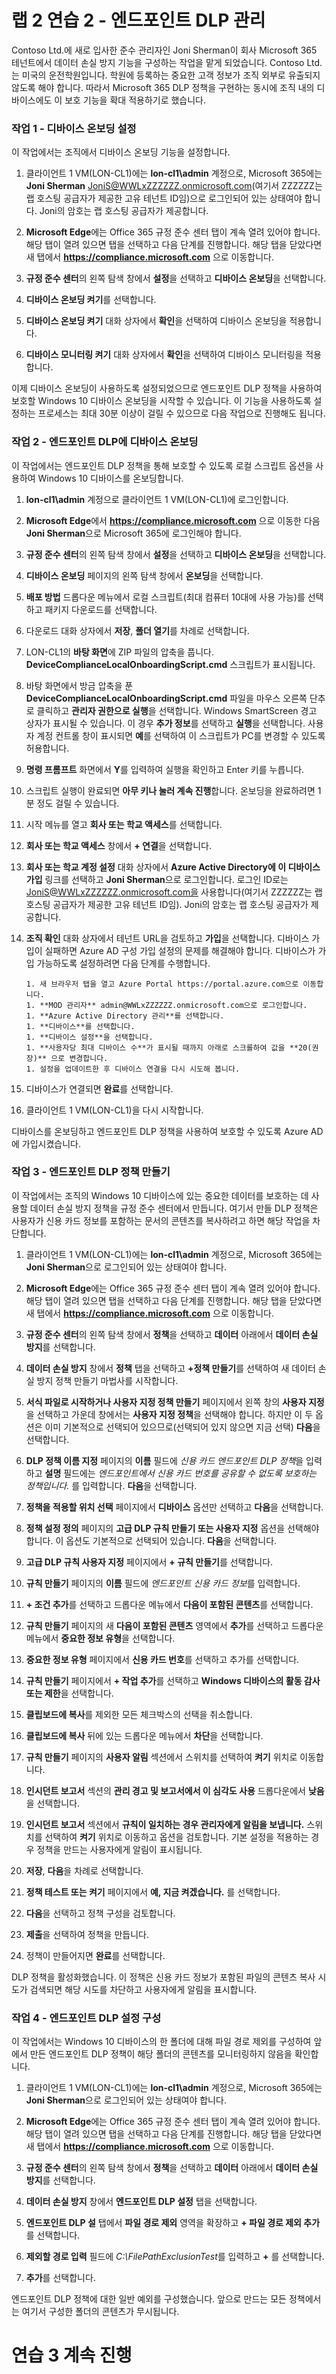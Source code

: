 ﻿# 랩 2 연습 2 - 엔드포인트 DLP 관리

Contoso Ltd.에 새로 입사한 준수 관리자인 Joni Sherman이 회사 Microsoft 365 테넌트에서 데이터 손실 방지 기능을 구성하는 작업을 맡게 되었습니다. Contoso Ltd.는 미국의 운전학원입니다. 학원에 등록하는 중요한 고객 정보가 조직 외부로 유출되지 않도록 해야 합니다. 따라서 Microsoft 365 DLP 정책을 구현하는 동시에 조직 내의 디바이스에도 이 보호 기능을 확대 적용하기로 했습니다.

### 작업 1 - 디바이스 온보딩 설정

이 작업에서는 조직에서 디바이스 온보딩 기능을 설정합니다. 

1. 클라이언트 1 VM(LON-CL1)에는 **lon-cl1\admin** 계정으로, Microsoft 365에는 **Joni Sherman** JoniS@WWLxZZZZZZ.onmicrosoft.com(여기서 ZZZZZZ는 랩 호스팅 공급자가 제공한 고유 테넌트 ID임)으로 로그인되어 있는 상태여야 합니다.  Joni의 암호는 랩 호스팅 공급자가 제공합니다.

2. **Microsoft Edge**에는 Office 365 규정 준수 센터 탭이 계속 열려 있어야 합니다. 해당 탭이 열려 있으면 탭을 선택하고 다음 단계를 진행합니다. 해당 탭을 닫았다면 새 탭에서 **https://compliance.microsoft.com** 으로 이동합니다.

3. **규정 준수 센터**의 왼쪽 탐색 창에서 **설정**을 선택하고 **디바이스 온보딩**을 선택합니다.

4. **디바이스 온보딩 켜기**를 선택합니다.

5. **디바이스 온보딩 켜기** 대화 상자에서 **확인**을 선택하여 디바이스 온보딩을 적용합니다.

6. **디바이스 모니터링 켜기** 대화 상자에서 **확인**을 선택하여 디바이스 모니터링을 적용합니다.

이제 디바이스 온보딩이 사용하도록 설정되었으므로 엔드포인트 DLP 정책을 사용하여 보호할 Windows 10 디바이스 온보딩을 시작할 수 있습니다. 이 기능을 사용하도록 설정하는 프로세스는 최대 30분 이상이 걸릴 수 있으므로 다음 작업으로 진행해도 됩니다.

### 작업 2 - 엔드포인트 DLP에 디바이스 온보딩

이 작업에서는 엔드포인트 DLP 정책을 통해 보호할 수 있도록 로컬 스크립트 옵션을 사용하여 Windows 10 디바이스를 온보딩합니다.

1. **lon-cl1\admin** 계정으로 클라이언트 1 VM(LON-CL1)에 로그인합니다.

2. **Microsoft Edge**에서 **https://compliance.microsoft.com** 으로 이동한 다음 **Joni Sherman**으로 Microsoft 365에 로그인해야 합니다.

3. **규정 준수 센터**의 왼쪽 탐색 창에서 **설정**을 선택하고 **디바이스 온보딩**을 선택합니다.

4. **디바이스 온보딩** 페이지의 왼쪽 탐색 창에서 **온보딩**을 선택합니다.

5. **배포 방법** 드롭다운 메뉴에서 로컬 스크립트(최대 컴퓨터 10대에 사용 가능)를 선택하고 패키지 다운로드를 선택합니다.

6. 다운로드 대화 상자에서 **저장**, **폴더 열기**를 차례로 선택합니다.

7. LON-CL1의 **바탕 화면**에 ZIP 파일의 압축을 풉니다. **DeviceComplianceLocalOnboardingScript.cmd** 스크립트가 표시됩니다.

8. 바탕 화면에서 방금 압축을 푼 **DeviceComplianceLocalOnboardingScript.cmd** 파일을 마우스 오른쪽 단추로 클릭하고 **관리자 권한으로 실행**을 선택합니다.  Windows SmartScreen 경고 상자가 표시될 수 있습니다. 이 경우 **추가 정보**를 선택하고 **실행**을 선택합니다.  사용자 계정 컨트롤 창이 표시되면 **예**를 선택하여 이 스크립트가 PC를 변경할 수 있도록 허용합니다.

9. **명령 프롬프트** 화면에서 **Y**를 입력하여 실행을 확인하고 Enter 키를 누릅니다.

10. 스크립트 실행이 완료되면 **아무 키나 눌러 계속 진행**합니다.  온보딩을 완료하려면 1분 정도 걸릴 수 있습니다.

11. 시작 메뉴를 열고 **회사 또는 학교 액세스**를 선택합니다.

12. **회사 또는 학교 액세스** 창에서 **+ 연결**을 선택합니다.

13. **회사 또는 학교 계정 설정** 대화 상자에서 **Azure Active Directory에 이 디바이스 가입** 링크를 선택하고 **Joni Sherman**으로 로그인합니다. 로그인 ID로는 JoniS@WWLxZZZZZZ.onmicrosoft.com을 사용합니다(여기서 ZZZZZZ는 랩 호스팅 공급자가 제공한 고유 테넌트 ID임).  Joni의 암호는 랩 호스팅 공급자가 제공합니다.

14. **조직 확인** 대화 상자에서 테넌트 URL을 검토하고 **가입**을 선택합니다.  디바이스 가입이 실패하면 Azure AD 구성 가입 설정의 문제를 해결해야 합니다. 디바이스가 가입 가능하도록 설정하려면 다음 단계를 수행합니다.

        1. 새 브라우저 탭을 열고 Azure Portal https://portal.azure.com으로 이동합니다.
        1. **MOD 관리자** admin@WWLxZZZZZZ.onmicrosoft.com으로 로그인합니다.
        1. **Azure Active Directory 관리**를 선택합니다.
        1. **디바이스**를 선택합니다.
        1. **디바이스 설정**을 선택합니다.
        1. **사용자당 최대 디바이스 수**가 표시될 때까지 아래로 스크롤하여 값을 **20(권장)** 으로 변경합니다.
        1. 설정을 업데이트한 후 디바이스 연결을 다시 시도해 봅니다.

15. 디바이스가 연결되면 **완료**를 선택합니다.

16. 클라이언트 1 VM(LON-CL1)을 다시 시작합니다.

디바이스를 온보딩하고 엔드포인트 DLP 정책을 사용하여 보호할 수 있도록 Azure AD에 가입시켰습니다.

### 작업 3 - 엔드포인트 DLP 정책 만들기

이 작업에서는 조직의 Windows 10 디바이스에 있는 중요한 데이터를 보호하는 데 사용할 데이터 손실 방지 정책을 규정 준수 센터에서 만듭니다. 여기서 만들 DLP 정책은 사용자가 신용 카드 정보를 포함하는 문서의 콘텐츠를 복사하려고 하면 해당 작업을 차단합니다.

1. 클라이언트 1 VM(LON-CL1)에는 **lon-cl1\admin** 계정으로, Microsoft 365에는 **Joni Sherman**으로 로그인되어 있는 상태여야 합니다. 

2. **Microsoft Edge**에는 Office 365 규정 준수 센터 탭이 계속 열려 있어야 합니다. 해당 탭이 열려 있으면 탭을 선택하고 다음 단계를 진행합니다. 해당 탭을 닫았다면 새 탭에서 **https://compliance.microsoft.com** 으로 이동합니다.

3. **규정 준수 센터**의 왼쪽 탐색 창에서 **정책**을 선택하고 **데이터** 아래에서 **데이터 손실 방지**를 선택합니다.

4. **데이터 손실 방지** 창에서 **정책** 탭을 선택하고 **+정책 만들기**를 선택하여 새 데이터 손실 방지 정책 만들기 마법사를 시작합니다.

5. **서식 파일로 시작하거나 사용자 지정 정책 만들기** 페이지에서 왼쪽 창의 **사용자 지정**을 선택하고 가운데 창에서는 **사용자 지정 정책**을 선택해야 합니다. 하지만 이 두 옵션은 이미 기본적으로 선택되어 있으므로(선택되어 있지 않으면 지금 선택) **다음**을 선택합니다.

6. **DLP 정책 이름 지정** 페이지의 **이름** 필드에 *신용 카드 엔드포인트 DLP 정책*을 입력하고 **설명** 필드에는 *엔드포인트에서 신용 카드 번호를 공유할 수 없도록 보호하는 정책입니다.* 를 입력합니다. **다음**을 선택합니다.

7. **정책을 적용할 위치 선택** 페이지에서 **디바이스** 옵션만 선택하고 **다음**을 선택합니다.

8. **정책 설정 정의** 페이지의 **고급 DLP 규칙 만들기 또는 사용자 지정** 옵션을 선택해야 합니다. 이 옵션도 기본적으로 선택되어 있습니다. **다음**을 선택합니다.

9. **고급 DLP 규칙 사용자 지정** 페이지에서 **+ 규칙 만들기**를 선택합니다.

10. **규칙 만들기** 페이지의 **이름** 필드에 *엔드포인트 신용 카드 정보*를 입력합니다.

11. **+ 조건 추가**를 선택하고 드롭다운 메뉴에서 **다음이 포함된 콘텐츠**를 선택합니다.

12. **규칙 만들기** 페이지의 새 **다음이 포함된 콘텐츠** 영역에서 **추가**를 선택하고 드롭다운 메뉴에서 **중요한 정보 유형**을 선택합니다.

13. **중요한 정보 유형** 페이지에서 **신용 카드 번호**를 선택하고 추가를 선택합니다.

14. **규칙 만들기** 페이지에서 **+ 작업 추가**를 선택하고 **Windows 디바이스의 활동 감사 또는 제한**을 선택합니다.

15. **클립보드에 복사**를 제외한 모든 체크박스의 선택을 취소합니다.

16. **클립보드에 복사** 뒤에 있는 드롭다운 메뉴에서 **차단**을 선택합니다.

17. **규칙 만들기** 페이지의 **사용자 알림** 섹션에서 스위치를 선택하여 **켜기** 위치로 이동합니다.

18. **인시던트 보고서** 섹션의 **관리 경고 및 보고서에서 이 심각도 사용** 드롭다운에서 **낮음**을 선택합니다.

19. **인시던트 보고서** 섹션에서 **규칙이 일치하는 경우 관리자에게 알림을 보냅니다.** 스위치를 선택하여 **켜기** 위치로 이동하고 옵션을 검토합니다. 기본 설정을 적용하는 경우 정책을 만드는 사용자에게 알림이 표시됩니다.

20. **저장**, **다음**을 차례로 선택합니다.

21. **정책 테스트 또는 켜기** 페이지에서 **예, 지금 켜겠습니다.** 를 선택합니다.

22. **다음**을 선택하고 정책 구성을 검토합니다.

23. **제출**을 선택하여 정책을 만듭니다.

24. 정책이 만들어지면 **완료**를 선택합니다.

DLP 정책을 활성화했습니다. 이 정책은 신용 카드 정보가 포함된 파일의 콘텐츠 복사 시도가 검색되면 해당 시도를 차단하고 사용자에게 알림을 표시합니다.

### 작업 4 - 엔드포인트 DLP 설정 구성

이 작업에서는 Windows 10 디바이스의 한 폴더에 대해 파일 경로 제외를 구성하여 앞에서 만든 엔드포인트 DLP 정책이 해당 폴더의 콘텐츠를 모니터링하지 않음을 확인합니다.

1. 클라이언트 1 VM(LON-CL1)에는 **lon-cl1\admin** 계정으로, Microsoft 365에는 **Joni Sherman**으로 로그인되어 있는 상태여야 합니다. 

2. **Microsoft Edge**에는 Office 365 규정 준수 센터 탭이 계속 열려 있어야 합니다. 해당 탭이 열려 있으면 탭을 선택하고 다음 단계를 진행합니다. 해당 탭을 닫았다면 새 탭에서 **https://compliance.microsoft.com** 으로 이동합니다.

3. **규정 준수 센터**의 왼쪽 탐색 창에서 **정책**을 선택하고 **데이터** 아래에서 **데이터 손실 방지**를 선택합니다.

4. **데이터 손실 방지** 창에서 **엔드포인트 DLP 설정** 탭을 선택합니다.

5. **엔드포인트 DLP 설** 탭에서 **파일 경로 제외** 영역을 확장하고 **+ 파일 경로 제외 추가**를 선택합니다.

6. **제외할 경로 입력** 필드에 *C:\FilePathExclusionTest*를 입력하고 **+** 를 선택합니다.

7. **추가**를 선택합니다.

엔드포인트 DLP 정책에 대한 일반 예외를 구성했습니다. 앞으로 만드는 모든 정책에서는 여기서 구성한 폴더의 콘텐츠가 무시됩니다.

# 연습 3 계속 진행 